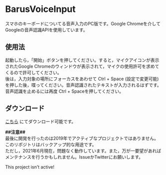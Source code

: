 # BarusVoiceInput
スマホのキーボードについてる音声入力のPC版です。Google Chromeを介してGoogleの音声認識APIを使用しています。 

## 使用法
起動したら，「開始」ボタンを押してください。すると，マイクアイコンが表示されたGoogle Chromeのウィンドウが表示されて，マイクの使用許可を求めてくるので許可してください。  
後は，入力対象の場所にフォーカスをあわせて Ctrl + Space (設定で変更可能) を押した後，喋ってください。音声認識されたテキストが入力されるはずです。音声認識を止めるには再度 Ctrl + Spaceを押してください。

## ダウンロード
[こちら](https://hantabaru1014.github.io/products.html#bvi) にてダウンロード可能です。  

**##注意##**  
最後に開発を行ったのは2019年でアクティブなプロジェクトではありません。このリポジトリはバックアップ的な用途です。  
ただし，2021年6月現在，問題なく動作しています。また，万が一要望があればメンテナンスを行うかもしれません。IssueかTwitterにお願いします。  
  
This project isn't active!